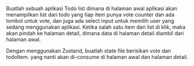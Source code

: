 Buatlah sebuah aplikasi Todo list dimana di halaman awal aplikasi akan menampilkan list dari todo yang tiap item punya vote counter dan ada tombol untuk vote, dan juga ada select input untuk memilih user yang sedang menggunakan aplikasi. Ketika salah satu item dari list di klik, maka akan pindah ke halaman detail, dimana data di halaman detail diambil dari halaman awal.

Dengan menggunakan Zustand, buatlah state file berisikan vote dan todoItem. yang nanti akan di-consume di halaman awal dan halaman detail.
